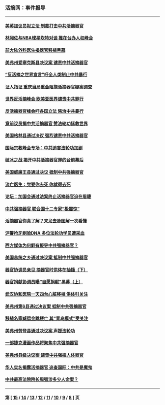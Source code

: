 ### 活摘网：事件报导
---
#### [美英加议员拟立法 制裁打击中共活摘器官](../../pages/nf5877/n13430251.md?01230430) 
#### [林昶佐与NBA球星坎特对谈 推在台办人权峰会](../../pages/nf5877/n13414467.md?01230430) 
#### [前大陆外科医生揭器官移植黑幕](../../pages/nf5877/n13401416.md?01230430) 
#### [美弗州爱塞克斯县决议案 谴责中共活摘器官](../../pages/nf5877/n13320919.md?01230430) 
#### [“反活摘之世界宣言”吁全人类制止中共暴行](../../pages/nf5877/n13259730.md?01230430) 
#### [证人指证 重庆当局重金阻挠活摘器官疑案调查](../../pages/nf5877/n13259127.md?01230430) 
#### [世界反活摘峰会 欧美亚医界谴责中共罪行](../../pages/nf5877/n13253550.md?01230430) 
#### [反活摘器官峰会吁各国立法 惩治中共暴行](../../pages/nf5877/n13245052.md?01230430) 
#### [意前议员揭中共活摘器官 赞法轮功拯救世界](../../pages/nf5877/n13203445.md?01230430) 
#### [美国格林县通过决议 强烈谴责中共活摘器官](../../pages/nf5877/n13119367.md?01230430) 
#### [国际宗教峰会专场：中共迫害法轮功加剧](../../pages/nf5877/n13088279.md?01230430) 
#### [破冰之战 揭开中共活摘器官罪的台前幕后](../../pages/nf5877/n13082457.md?01230430) 
#### [美国威廉王县通过决议 抵制中共强摘器官](../../pages/nf5877/n13056521.md?01230430) 
#### [流亡医生：党要你去死 你就得去死](../../pages/nf5877/n13052835.md?01230430) 
#### [论坛：加国会通过法案终止活摘器官迫在眉睫](../../pages/nf5877/n13029839.md?01230430) 
#### [中共强摘器官 联合国十二专家“极震惊”](../../pages/nf5877/n13024313.md?01230430) 
#### [活摘器官你真了解？来龙去脉图解一次看懂](../../pages/nf5877/n13013820.md?01230430) 
#### [沪警抢牙刷验DNA 多位法轮功学员遭采血](../../pages/nf5877/n12969218.md?01230430) 
#### [西方媒体为何鲜有报导中共强摘器官？](../../pages/nf5877/n12932034.md?01230430) 
#### [美国总统之乡通过决议案 抵制中共强摘器官](../../pages/nf5877/n12908242.md?01230430) 
#### [器官协调员亲见 摘器官时供体在抽搐（下）](../../pages/nf5877/n12898622.md?01230430) 
#### [器官捐献协调员曝“自愿捐献”黑幕（上）](../../pages/nf5877/n12878830.md?01230430) 
#### [武汉协和医院一天四台心脏移植 供体引关注](../../pages/nf5877/n12863175.md?01230430) 
#### [美弗州第6县通过决议案 抵制中共强摘器官](../../pages/nf5877/n12805218.md?01230430) 
#### [移植名家臧运金跳楼亡 其“青岛模式”受关注](../../pages/nf5877/n12803746.md?01230430) 
#### [美弗州劳登县通过决议案 声援法轮功](../../pages/nf5877/n12785715.md?01230430) 
#### [一部捷克漫画作品将聚焦中共强摘器官](../../pages/nf5877/n12785954.md?01230430) 
#### [美弗州县级决议案 谴责中共强摘人体器官](../../pages/nf5877/n12721290.md?01230430) 
#### [华人实名揭露活摘器官 追查国际：中共是魔鬼](../../pages/nf5877/n12691724.md?01230430) 
#### [中共最高法院院长周强涉多少人命案？](../../pages/nf5877/n12678074.md?01230430) 

---
#### 第 [ [15](./15.md?01230430) / [14](./14.md?01230430) / [13](./13.md?01230430) / [12](./12.md?01230430) / [11](./11.md?01230430) / [10](./10.md?01230430) / [9](./9.md?01230430) / [8](./8.md?01230430) ] 页
